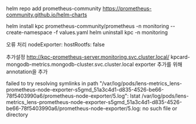 helm repo add prometheus-community https://prometheus-community.github.io/helm-charts

helm install kpc prometheus-community/prometheus -n monitoring --create-namespace -f values.yaml
helm uninstall kpc -n monitoring

오류 처리
nodeExporter:
hostRootfs: false

추가설정
http://kpc-prometheus-server.monitoring.svc.cluster.local/
kpcard-mongodb-metrics.mongodb-cluster.svc.cluster.local
exporter 추가를 위해 annotation을 추가

failed to try resolving symlinks in path "/var/log/pods/lens-metrics_lens-prometheus-node-exporter-s5gmd_51a3c4d1-d835-4526-be66-78f5403990a6/prometheus-node-exporter/5.log": lstat /var/log/pods/lens-metrics_lens-prometheus-node-exporter-s5gmd_51a3c4d1-d835-4526-be66-78f5403990a6/prometheus-node-exporter/5.log: no such file or directory
